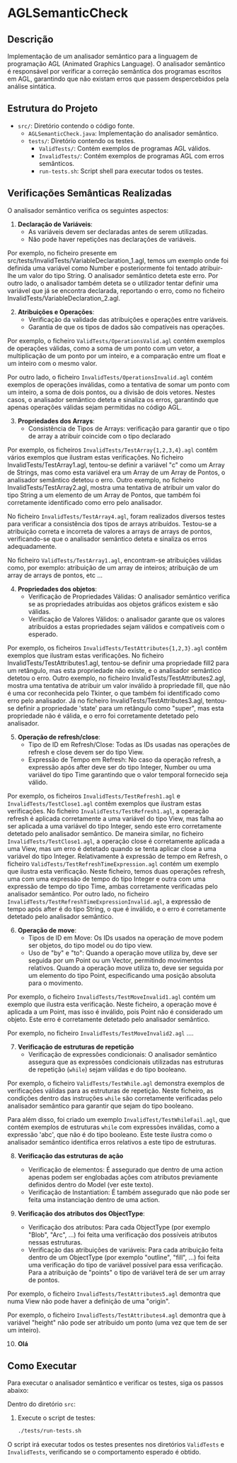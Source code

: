 # AGLSemanticCheck

## Descrição

Implementação de um analisador semântico para a linguagem de programação AGL (Animated Graphics Language). O analisador semântico é responsável por verificar a correção semântica dos programas escritos em AGL, garantindo que não existam erros que passem despercebidos pela análise sintática.

## Estrutura do Projeto

- `src/`: Diretório contendo o código fonte.
  - `AGLSemanticCheck.java`: Implementação do analisador semântico.
  - `tests/`: Diretório contendo os testes.
    - `ValidTests/`: Contém exemplos de programas AGL válidos.
    - `InvalidTests/`: Contém exemplos de programas AGL com erros semânticos.
    - `run-tests.sh`: Script shell para executar todos os testes.

## Verificações Semânticas Realizadas

O analisador semântico verifica os seguintes aspectos:

1. **Declaração de Variáveis**:
   - As variáveis devem ser declaradas antes de serem utilizadas.
   - Não pode haver repetições nas declarações de variáveis.

Por exemplo, no ficheiro presente em src/tests/InvalidTests/VariableDeclaration_1.agl, temos um exemplo onde foi definida uma variável como Number e posteriormente foi tentado atribuir-lhe um valor do tipo String. O analisador semântico deteta este erro. Por outro lado, o analisador também deteta se o utilizador tentar definir uma variável que já se encontra declarada, reportando o erro, como no ficheiro InvalidTests/VariableDeclaration_2.agl.

2. **Atribuições e Operações**:
   - Verificação da validade das atribuições e operações entre variáveis.
   - Garantia de que os tipos de dados são compatíveis nas operações.

Por exemplo, o ficheiro `ValidTests/OperationsValid.agl` contém exemplos de operações válidas, como a soma de um ponto com um vetor, a multiplicação de um ponto por um inteiro, e a comparação entre um float e um inteiro com o mesmo valor.

Por outro lado, o ficheiro `InvalidTests/OperationsInvalid.agl` contém exemplos de operações inválidas, como a tentativa de somar um ponto com um inteiro, a soma de dois pontos, ou a divisão de dois vetores. Nestes casos, o analisador semântico deteta e sinaliza os erros, garantindo que apenas operações válidas sejam permitidas no código AGL.

3. **Propriedades dos Arrays**:
    - Consistência de Tipos de Arrays: verificação para garantir que o tipo de array a atribuir coincide com o tipo declarado

Por exemplo, os ficheiros `InvalidTests/TestArray{1,2,3,4}.agl` contêm vários exemplos que ilustram estas verificações. No ficheiro InvalidTests/TestArray1.agl, tentou-se definir a variável "c" como um Array de Strings, mas como esta variável era um Array de um Array de Pontos, o analisador semântico detetou o erro. Outro exemplo, no ficheiro InvalidTests/TestArray2.agl, mostra uma tentativa de atribuir um valor do tipo String a um elemento de um Array de Pontos, que também foi corretamente identificado como erro pelo analisador.

No ficheiro `InvalidTests/TestArray4.agl`, foram realizados diversos testes para verificar a consistência dos tipos de arrays atribuídos. Testou-se a atribuição correta e incorreta de valores a arrays de arrays de pontos, verificando-se que o analisador semântico deteta e sinaliza os erros adequadamente.

No ficheiro `ValidTests/TestArray1.agl`, encontram-se atribuições válidas como, por exemplo: atribuição de um array de inteiros; atribuição de um array de arrays de pontos, etc ...

4. **Propriedades dos objetos**:
   - Verificação de Propriedades Válidas: O analisador semântico verifica se as propriedades atribuídas aos objetos gráficos existem e são válidas.
   - Verificação de Valores Válidos: o analisador garante que os valores atribuídos a estas propriedades sejam válidos e compatíveis com o esperado.

Por exemplo, os ficheiros `InvalidTests/TestAttributes{1,2,3}.agl` contêm exemplos que ilustram estas verificações. 
No ficheiro InvalidTests/TestAttributes1.agl, tentou-se definir uma propriedade fill2 para um retângulo, mas esta propriedade não existe, e o analisador semântico detetou o erro. 
Outro exemplo, no ficheiro InvalidTests/TestAttributes2.agl, mostra uma tentativa de atribuir um valor inválido à propriedade fill, que não é uma cor reconhecida pelo Tkinter, o que também foi identificado como erro pelo analisador. 
Já no ficheiro InvalidTests/TestAttributes3.agl, tentou-se definir a propriedade 'state' para um retângulo como "super", mas esta propriedade não é válida, e o erro foi corretamente detetado pelo analisador.

5. **Operação de refresh/close**:
   - Tipo de ID em Refresh/Close: Todas as IDs usadas nas operações de refresh e close devem ser do tipo View.
   - Expressão de Tempo em Refresh: No caso da operação refresh, a expressão após after deve ser do tipo Integer, Number ou uma variável do tipo Time garantindo que o valor temporal fornecido seja válido.

Por exemplo, os ficheiros `InvalidTests/TestRefresh1.agl` e `InvalidTests/TestClose1.agl` contêm exemplos que ilustram estas verificações. No ficheiro `InvalidTests/TestRefresh1.agl`, a operação refresh é aplicada corretamente a uma variável do tipo View, mas falha ao ser aplicada a uma variável do tipo Integer, sendo este erro corretamente detetado pelo analisador semântico. De maneira similar, no ficheiro `InvalidTests/TestClose1.agl`, a operação close é corretamente aplicada a uma View, mas um erro é detetado quando se tenta aplicar close a uma variável do tipo Integer.
Relativamente à expressão de tempo em Refresh, o ficheiro `ValidTests/TestRefreshTimeExpression.agl` contém um exemplo que ilustra esta verificação. Neste ficheiro, temos duas operações refresh, uma com uma expressão de tempo do tipo Integer e outra com uma expressão de tempo do tipo Time, ambas corretamente verificadas pelo analisador semântico.
Por outro lado, no ficheiro `InvalidTests/TestRefreshTimeExpressionInvalid.agl`, a expressão de tempo após after é do tipo String, o que é inválido, e o erro é corretamente detetado pelo analisador semântico.


6. **Operação de move**:
   - Tipos de ID em Move: Os IDs usados na operação de move podem ser objetos, do tipo model ou do tipo view.
   - Uso de "by" e "to": Quando a operação move utiliza by, deve ser seguida por um Point ou um Vector, permitindo movimentos relativos. Quando a operação move utiliza to, deve ser seguida por um elemento do tipo Point, especificando uma posição absoluta para o movimento.

Por exemplo, o ficheiro `InvalidTests/TestMoveInvalid1.agl` contém um exemplo que ilustra esta verificação. Neste ficheiro, a operação move é aplicada a um Point, mas isso é inválido, pois Point não é considerado um objeto. Este erro é corretamente detetado pelo analisador semântico.

Por exemplo, no ficheiro `InvalidTests/TestMoveInvalid2.agl` ....


7. **Verificação de estruturas de repetição**
   - Verificação de expressões condicionais: O analisador semântico assegura que as expressões condicionais utilizadas nas estruturas de repetição (`while`) sejam válidas e do tipo booleano.

Por exemplo, o ficheiro `ValidTests/TestWhile.agl` demonstra exemplos de verificações válidas para as estruturas de repetição. Neste ficheiro, as condições dentro das instruções `while` são corretamente verificadas pelo analisador semântico para garantir que sejam do tipo booleano.

Para além disso, foi criado um exemplo `InvalidTest/TestWhileFail.agl`, que contém exemplos de estruturas `while` com expressões inválidas, como a expressão 'abc', que não é do tipo booleano. Este teste ilustra como o analisador semântico identifica erros relativos a este tipo de estruturas.


8. **Verificação das estruturas de ação**
   - Verificação de elementos: É assegurado que dentro de uma action apenas podem ser englobadas ações com atributos previamente definidos dentro do Model (ver este texto).
   - Verificação de Instantiation: É também assegurado que não pode ser feita uma instanciação dentro de uma action.


9. **Verificação dos atributos dos ObjectType**:
   - Verificação dos atributos: Para cada ObjectType (por exemplo "Blob", "Arc", ...) foi feita uma verificação dos possíveis atributos nessas estruturas.
   - Verificação das atribuições de variáveis: Para cada atribuição feita dentro de um ObjectType (por exemplo "outline", "fill", ...) foi feita uma verificação do tipo de variável possível para essa verificação. Para a atribuição de "points" o tipo de variável terá de ser um array de pontos.

Por exemplo, o ficheiro `InvalidTests/TestAttributes5.agl` demontra que numa View não pode haver a definição de uma "origin".

Por exemplo, o ficheiro `InvalidTests/TestAttributes4.agl` demontra que à variável "height" não pode ser atribuido um ponto (uma vez que tem de ser um inteiro).


10. **Olá**

## Como Executar

Para executar o analisador semântico e verificar os testes, siga os passos abaixo:

Dentro do diretório `src`: 

1. Execute o script de testes:
   ```sh
   ./tests/run-tests.sh
   ```

O script irá executar todos os testes presentes nos diretórios `ValidTests` e `InvalidTests`, verificando se o comportamento esperado é obtido.

